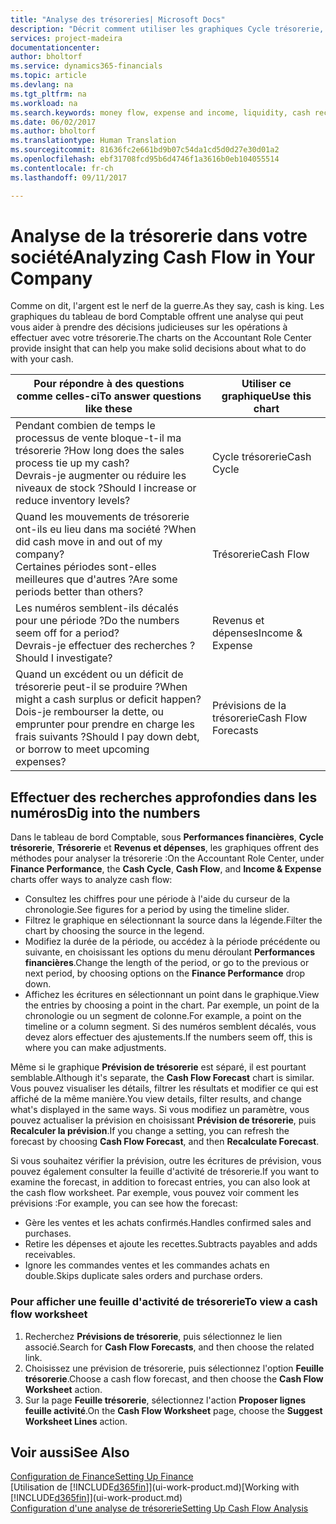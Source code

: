 ```yaml
---
title: "Analyse des trésoreries| Microsoft Docs"
description: "Décrit comment utiliser les graphiques Cycle trésorerie, Revenus et dépenses, Trésorerie et Prévision de trésorerie pour analyser les flux de trésorerie passés et futurs, entrants et sortants de votre société."
services: project-madeira
documentationcenter: 
author: bholtorf
ms.service: dynamics365-financials
ms.topic: article
ms.devlang: na
ms.tgt_pltfrm: na
ms.workload: na
ms.search.keywords: money flow, expense and income, liquidity, cash receipts minus cash payments, Cartera
ms.date: 06/02/2017
ms.author: bholtorf
ms.translationtype: Human Translation
ms.sourcegitcommit: 81636fc2e661bd9b07c54da1cd5d0d27e30d01a2
ms.openlocfilehash: ebf31708fcd95b6d4746f1a3616b0eb104055514
ms.contentlocale: fr-ch
ms.lasthandoff: 09/11/2017

---
```

# <a name="analyzing-cash-flow-in-your-company"></a><span data-ttu-id="2a3c0-103">Analyse de la trésorerie dans votre société</span><span class="sxs-lookup"><span data-stu-id="2a3c0-103">Analyzing Cash Flow in Your Company</span></span>
<span data-ttu-id="2a3c0-104">Comme on dit, l'argent est le nerf de la guerre.</span><span class="sxs-lookup"><span data-stu-id="2a3c0-104">As they say, cash is king.</span></span> <span data-ttu-id="2a3c0-105">Les graphiques du tableau de bord Comptable offrent une analyse qui peut vous aider à prendre des décisions judicieuses sur les opérations à effectuer avec votre trésorerie.</span><span class="sxs-lookup"><span data-stu-id="2a3c0-105">The charts on the Accountant Role Center provide insight that can help you make solid decisions about what to do with your cash.</span></span>  

| <span data-ttu-id="2a3c0-106">Pour répondre à des questions comme celles-ci</span><span class="sxs-lookup"><span data-stu-id="2a3c0-106">To answer questions like these</span></span> | <span data-ttu-id="2a3c0-107">Utiliser ce graphique</span><span class="sxs-lookup"><span data-stu-id="2a3c0-107">Use this chart</span></span> |
| --- | --- |
| <span data-ttu-id="2a3c0-108">Pendant combien de temps le processus de vente bloque-t-il ma trésorerie ?</span><span class="sxs-lookup"><span data-stu-id="2a3c0-108">How long does the sales process tie up my cash?</span></span></br> <span data-ttu-id="2a3c0-109">Devrais-je augmenter ou réduire les niveaux de stock ?</span><span class="sxs-lookup"><span data-stu-id="2a3c0-109">Should I increase or reduce inventory levels?</span></span> |<span data-ttu-id="2a3c0-110">Cycle trésorerie</span><span class="sxs-lookup"><span data-stu-id="2a3c0-110">Cash Cycle</span></span> |
| <span data-ttu-id="2a3c0-111">Quand les mouvements de trésorerie ont-ils eu lieu dans ma société ?</span><span class="sxs-lookup"><span data-stu-id="2a3c0-111">When did cash move in and out of my company?</span></span></br> <span data-ttu-id="2a3c0-112">Certaines périodes sont-elles meilleures que d'autres ?</span><span class="sxs-lookup"><span data-stu-id="2a3c0-112">Are some periods better than others?</span></span> |<span data-ttu-id="2a3c0-113">Trésorerie</span><span class="sxs-lookup"><span data-stu-id="2a3c0-113">Cash Flow</span></span> |
| <span data-ttu-id="2a3c0-114">Les numéros semblent-ils décalés pour une période ?</span><span class="sxs-lookup"><span data-stu-id="2a3c0-114">Do the numbers seem off for a period?</span></span></br> <span data-ttu-id="2a3c0-115">Devrais-je effectuer des recherches ?</span><span class="sxs-lookup"><span data-stu-id="2a3c0-115">Should I investigate?</span></span> |<span data-ttu-id="2a3c0-116">Revenus et dépenses</span><span class="sxs-lookup"><span data-stu-id="2a3c0-116">Income & Expense</span></span> |
| <span data-ttu-id="2a3c0-117">Quand un excédent ou un déficit de trésorerie peut-il se produire ?</span><span class="sxs-lookup"><span data-stu-id="2a3c0-117">When might a cash surplus or deficit happen?</span></span></br> <span data-ttu-id="2a3c0-118">Dois-je rembourser la dette, ou emprunter pour prendre en charge les frais suivants ?</span><span class="sxs-lookup"><span data-stu-id="2a3c0-118">Should I pay down debt, or borrow to meet upcoming expenses?</span></span> |<span data-ttu-id="2a3c0-119">Prévisions de la trésorerie</span><span class="sxs-lookup"><span data-stu-id="2a3c0-119">Cash Flow Forecasts</span></span> |

## <a name="dig-into-the-numbers"></a><span data-ttu-id="2a3c0-120">Effectuer des recherches approfondies dans les numéros</span><span class="sxs-lookup"><span data-stu-id="2a3c0-120">Dig into the numbers</span></span>
<span data-ttu-id="2a3c0-121">Dans le tableau de bord Comptable, sous **Performances financières**, **Cycle trésorerie**, **Trésorerie** et **Revenus et dépenses**, les graphiques offrent des méthodes pour analyser la trésorerie :</span><span class="sxs-lookup"><span data-stu-id="2a3c0-121">On the Accountant Role Center, under **Finance Performance**, the **Cash Cycle**, **Cash Flow**, and **Income & Expense** charts offer ways to analyze cash flow:</span></span>  

* <span data-ttu-id="2a3c0-122">Consultez les chiffres pour une période à l'aide du curseur de la chronologie.</span><span class="sxs-lookup"><span data-stu-id="2a3c0-122">See figures for a period by using the timeline slider.</span></span>  
* <span data-ttu-id="2a3c0-123">Filtrez le graphique en sélectionnant la source dans la légende.</span><span class="sxs-lookup"><span data-stu-id="2a3c0-123">Filter the chart by choosing the source in the legend.</span></span>  
* <span data-ttu-id="2a3c0-124">Modifiez la durée de la période, ou accédez à la période précédente ou suivante, en choisissant les options du menu déroulant **Performances financières**.</span><span class="sxs-lookup"><span data-stu-id="2a3c0-124">Change the length of the period, or go to the previous or next period, by choosing options on the **Finance Performance** drop down.</span></span>  
* <span data-ttu-id="2a3c0-125">Affichez les écritures en sélectionnant un point dans le graphique.</span><span class="sxs-lookup"><span data-stu-id="2a3c0-125">View the entries by choosing a point in the chart.</span></span> <span data-ttu-id="2a3c0-126">Par exemple, un point de la chronologie ou un segment de colonne.</span><span class="sxs-lookup"><span data-stu-id="2a3c0-126">For example, a point on the timeline or a column segment.</span></span> <span data-ttu-id="2a3c0-127">Si des numéros semblent décalés, vous devez alors effectuer des ajustements.</span><span class="sxs-lookup"><span data-stu-id="2a3c0-127">If the numbers seem off, this is where you can make adjustments.</span></span>  

<span data-ttu-id="2a3c0-128">Même si le graphique **Prévision de trésorerie** est séparé, il est pourtant semblable.</span><span class="sxs-lookup"><span data-stu-id="2a3c0-128">Although it's separate, the **Cash Flow Forecast** chart is similar.</span></span> <span data-ttu-id="2a3c0-129">Vous pouvez visualiser les détails, filtrer les résultats et modifier ce qui est affiché de la même manière.</span><span class="sxs-lookup"><span data-stu-id="2a3c0-129">You view details, filter results, and change what's displayed in the same ways.</span></span> <span data-ttu-id="2a3c0-130">Si vous modifiez un paramètre, vous pouvez actualiser la prévision en choisissant **Prévision de trésorerie**, puis **Recalculer la prévision**.</span><span class="sxs-lookup"><span data-stu-id="2a3c0-130">If you change a setting, you can refresh the forecast by choosing **Cash Flow Forecast**, and then **Recalculate Forecast**.</span></span>

<span data-ttu-id="2a3c0-131">Si vous souhaitez vérifier la prévision, outre les écritures de prévision, vous pouvez également consulter la feuille d'activité de trésorerie.</span><span class="sxs-lookup"><span data-stu-id="2a3c0-131">If you want to examine the forecast, in addition to forecast entries, you can also look at the cash flow worksheet.</span></span> <span data-ttu-id="2a3c0-132">Par exemple, vous pouvez voir comment les prévisions :</span><span class="sxs-lookup"><span data-stu-id="2a3c0-132">For example, you can see how the forecast:</span></span>

* <span data-ttu-id="2a3c0-133">Gère les ventes et les achats confirmés.</span><span class="sxs-lookup"><span data-stu-id="2a3c0-133">Handles confirmed sales and purchases.</span></span>  
* <span data-ttu-id="2a3c0-134">Retire les dépenses et ajoute les recettes.</span><span class="sxs-lookup"><span data-stu-id="2a3c0-134">Subtracts payables and adds receivables.</span></span>  
* <span data-ttu-id="2a3c0-135">Ignore les commandes ventes et les commandes achats en double.</span><span class="sxs-lookup"><span data-stu-id="2a3c0-135">Skips duplicate sales orders and purchase orders.</span></span>  

### <a name="to-view-a-cash-flow-worksheet"></a><span data-ttu-id="2a3c0-136">Pour afficher une feuille d'activité de trésorerie</span><span class="sxs-lookup"><span data-stu-id="2a3c0-136">To view a cash flow worksheet</span></span>
1. <span data-ttu-id="2a3c0-137">Recherchez **Prévisions de trésorerie**, puis sélectionnez le lien associé.</span><span class="sxs-lookup"><span data-stu-id="2a3c0-137">Search for **Cash Flow Forecasts**, and then choose the related link.</span></span>  
2. <span data-ttu-id="2a3c0-138">Choisissez une prévision de trésorerie, puis sélectionnez l'option **Feuille trésorerie**.</span><span class="sxs-lookup"><span data-stu-id="2a3c0-138">Choose a cash flow forecast, and then choose the **Cash Flow Worksheet** action.</span></span>  
3. <span data-ttu-id="2a3c0-139">Sur la page **Feuille trésorerie**, sélectionnez l'action **Proposer lignes feuille activité**.</span><span class="sxs-lookup"><span data-stu-id="2a3c0-139">On the **Cash Flow Worksheet** page, choose the **Suggest Worksheet Lines** action.</span></span>  

## <a name="see-also"></a><span data-ttu-id="2a3c0-140">Voir aussi</span><span class="sxs-lookup"><span data-stu-id="2a3c0-140">See Also</span></span>
[<span data-ttu-id="2a3c0-141">Configuration de Finance</span><span class="sxs-lookup"><span data-stu-id="2a3c0-141">Setting Up Finance</span></span>](finance-setup-finance.md)  
<span data-ttu-id="2a3c0-142">[Utilisation de [!INCLUDE[d365fin](includes/d365fin_md.md)]](ui-work-product.md)</span><span class="sxs-lookup"><span data-stu-id="2a3c0-142">[Working with [!INCLUDE[d365fin](includes/d365fin_md.md)]](ui-work-product.md)</span></span>  
[<span data-ttu-id="2a3c0-143">Configuration d'une analyse de trésorerie</span><span class="sxs-lookup"><span data-stu-id="2a3c0-143">Setting Up Cash Flow Analysis</span></span>](finance-setup-cash-flow-analyses.md)  

